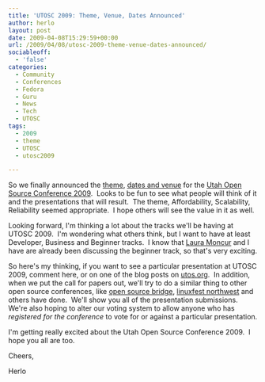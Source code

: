 ```yaml
---
title: 'UTOSC 2009: Theme, Venue, Dates Announced'
author: herlo
layout: post
date: 2009-04-08T15:29:59+00:00
url: /2009/04/08/utosc-2009-theme-venue-dates-announced/
sociableoff:
  - 'false'
categories:
  - Community
  - Conferences
  - Fedora
  - Guru
  - News
  - Tech
  - UTOSC
tags:
  - 2009
  - theme
  - UTOSC
  - utosc2009

---
```

So we finally announced the [theme][1], [dates and venue][2] for the [Utah Open Source Conference 2009][3].  Looks to be fun to see what people will think of it and the presentations that will result.  The theme, Affordability, Scalability, Reliability seemed appropriate.  I hope others will see the value in it as well.

Looking forward, I'm thinking a lot about the tracks we'll be having at UTOSC 2009.  I'm wondering what others think, but I want to have at least Developer, Business and Beginner tracks.  I know that [Laura Moncur][4] and I have are already been discussing the beginner track, so that's very exciting.

So here's my thinking, if you want to see a particular presentation at UTOSC 2009, comment here, or on one of the blog posts on [utos.org][5].  In addition, when we put the call for papers out, we'll try to do a similar thing to other open source conferences, like [open source bridge][6], [linuxfest northwest][7] and others have done.  We'll show you all of the presentation submissions.  We're also hoping to alter our voting system to allow anyone who has _registered for the conference_ to vote for or against a particular presentation.

I'm getting really excited about the Utah Open Source Conference 2009.  I hope you all are too.

Cheers,

Herlo

 [1]: http://blog.utos.org/2009/04/02/theme-utah-open-source-conference-2009/
 [2]: http://blog.utos.org/2009/04/04/event-utah-open-source-conference-2009-dates-and-venue/
 [3]: http://2009.utosc.com
 [4]: http://twitter.com/lauramoncur
 [5]: http://blog.utos.org
 [6]: http://opensourcebridge.org/
 [7]: http://lfnw.org